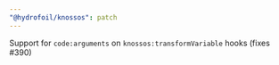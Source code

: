 ```yaml
---
"@hydrofoil/knossos": patch
---
```


Support for `code:arguments` on `knossos:transformVariable` hooks (fixes #390)
